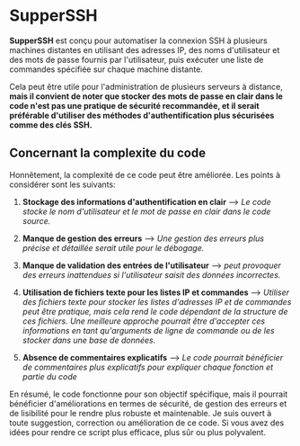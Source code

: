 # SupperSSH

**SupperSSH** est conçu pour automatiser la connexion SSH à plusieurs machines distantes en utilisant des adresses IP, des noms d'utilisateur et des mots de passe fournis par l'utilisateur, puis exécuter une liste de commandes spécifiée sur chaque machine distante. 

Cela peut être utile pour l'administration de plusieurs serveurs à distance, **mais il convient de noter que stocker des mots de passe en clair dans le code n'est pas une pratique de sécurité recommandée, et il serait préférable d'utiliser des méthodes d'authentification plus sécurisées comme des clés SSH.**


## Concernant la complexite du code

Honnêtement, la complexité de ce code peut être améliorée. Les points à considérer sont les suivants:

1. **Stockage des informations d'authentification en clair** -->
*Le code stocke le nom d'utilisateur et le mot de passe en clair dans le code source.*


2. **Manque de gestion des erreurs** --> 
*Une gestion des erreurs plus précise et détaillée serait utile pour le débogage.*


5. **Manque de validation des entrées de l'utilisateur** --> 
*peut provoquer des erreurs inattendues si l'utilisateur saisit des données incorrectes.*


7. **Utilisation de fichiers texte pour les listes IP et commandes** -->
*Utiliser des fichiers texte pour stocker les listes d'adresses IP et de commandes peut être pratique, mais cela rend le code dépendant de la structure de ces fichiers. Une meilleure approche pourrait être d'accepter ces informations en tant qu'arguments de ligne de commande ou de les stocker dans une base de données.*

10. **Absence de commentaires explicatifs** --> 
*Le code pourrait bénéficier de commentaires plus explicatifs pour expliquer chaque fonction et partie du code*


En résumé, le code fonctionne pour son objectif spécifique, mais il pourrait bénéficier d'améliorations en termes de sécurité, de gestion des erreurs et de lisibilité pour le rendre plus robuste et maintenable. Je suis ouvert à toute suggestion, correction ou amélioration de ce code. Si vous avez des idées pour rendre ce script plus efficace, plus sûr ou plus polyvalent.
